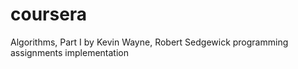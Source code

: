 # coursera
Algorithms, Part I by Kevin Wayne, Robert Sedgewick programming assignments implementation
